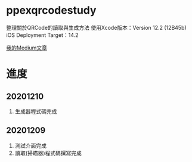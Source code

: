 # ppexqrcodestudy


整理關於QRCode的讀取與生成方法
使用Xcode版本：Version 12.2 (12B45b)
iOS Deployment Target：14.2

[我的Medium文章](https://medium.com/%E5%BD%BC%E5%BE%97%E6%BD%98%E7%9A%84-swift-ios-app-%E9%96%8B%E7%99%BC%E6%95%99%E5%AE%A4/pp-ex2-qrcode%E7%9A%84%E8%AE%80%E5%8F%96%E8%88%87%E7%94%9F%E6%88%90-eb2adb27e66f)

# 進度

## 20201210

1. 生成器程式碼完成
## 20201209

1. 測試介面完成
1. 讀取(掃瞄器)程式碼撰寫完成

